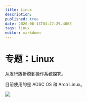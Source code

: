 ```yaml
---
title: Linux
description: 
published: true
date: 2020-08-13T04:27:29.406Z
tags: linux
editor: markdown
---
```


# 专题：Linux

从发行版折腾到操作系统探究。

目前使用的是 AOSC OS 和 Arch Linux。

![](https://bobby285271.coding.net/p/img/d/img/git/raw/master/aosc7.png)